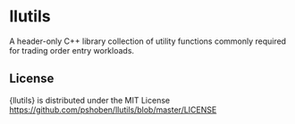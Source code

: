 # llutils

A header-only C++ library collection of utility functions commonly required for trading order entry workloads.




## License

{llutils} is distributed under the MIT License
<https://github.com/pshoben/llutils/blob/master/LICENSE>



